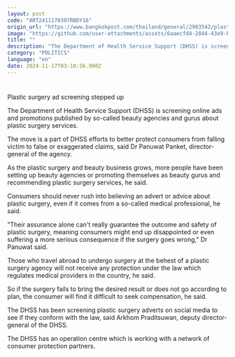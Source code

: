 ```yaml
---
layout: post
code: "ART2411170307RBDY16"
origin_url: "https://www.bangkokpost.com/thailand/general/2903542/plastic-surgery-ad-screening-stepped-up"
image: "https://github.com/user-attachments/assets/6aaecfd4-2844-43e9-b0d7-a103e18ecda7"
title: ""
description: "The Department of Health Service Support (DHSS) is screening online ads and promotions published by so-called beauty agencies and gurus about plastic surgery services."
category: "POLITICS"
language: "en"
date: 2024-11-17T03:10:56.990Z
---
```


# 

Plastic surgery ad screening stepped up

The Department of Health Service Support (DHSS) is screening online ads and promotions published by so-called beauty agencies and gurus about plastic surgery services.

The move is a part of DHSS efforts to better protect consumers from falling victim to false or exaggerated claims, said Dr Panuwat Panket, director-general of the agency.

As the plastic surgery and beauty business grows, more people have been setting up beauty agencies or promoting themselves as beauty gurus and recommending plastic surgery services, he said.

Consumers should never rush into believing an advert or advice about plastic surgery, even if it comes from a so-called medical professional, he said.

"Their assurance alone can't really guarantee the outcome and safety of plastic surgery, meaning consumers might end up disappointed or even suffering a more serious consequence if the surgery goes wrong," Dr Panuwat said.

Those who travel abroad to undergo surgery at the behest of a plastic surgery agency will not receive any protection under the law which regulates medical providers in the country, he said.

So if the surgery fails to bring the desired result or does not go according to plan, the consumer will find it difficult to seek compensation, he said.

The DHSS has been screening plastic surgery adverts on social media to see if they conform with the law, said Arkhom Praditsuwan, deputy director-general of the DHSS.

The DHSS has an operation centre which is working with a network of consumer protection partners.